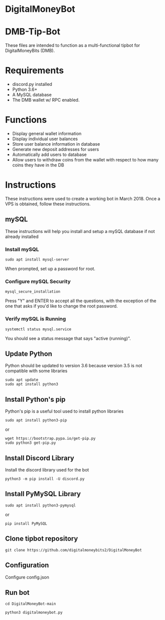 # DigitalMoneyBot
# DMB-Tip-Bot


These files are intended to function as a multi-functional tipbot for DigitalMoneyBits (DMB).

# Requirements
* discord.py installed
* Python 3.6+
* A MySQL database
* The DMB wallet w/ RPC enabled.

# Functions
* Display general wallet information
* Display individual user balances
* Store user balance information in database
* Generate new deposit addresses for users
* Automatically add users to database
* Allow users to withdraw coins from the wallet with respect to how many coins they have in the DB

# Instructions
These instructions were used to create a working bot in March 2018.
Once a VPS is obtained, follow these instructions.
## mySQL
These instructions will help you install and setup a mySQL database if not already installed
### Install mySQL
```
sudo apt install mysql-server
```
When prompted, set up a password for root.
### Configure mySQL Security
```
mysql_secure_installation
```
Press "Y" and ENTER to accept all the questions, with the exception of the one that asks if you'd like to change the root password.
### Verify mySQL is Running
```
systemctl status mysql.service
```
You should see a status message that says "active (running)".
## Update Python
Python should be updated to version 3.6 because version 3.5 is not compatible with some libraries
```
sudo apt update
sudo apt install python3
```
## Install Python's pip
Python's pip is a useful tool used to install python libraries
```
sudo apt install python3-pip
```
or
```
wget https://bootstrap.pypa.io/get-pip.py
sudo python3 get-pip.py
```

## Install Discord Library
Install the discord library used for the bot
```
python3 -m pip install -U discord.py
```

## Install PyMySQL Library
```
sudo apt install python3-pymysql
```
or
```
pip install PyMySQL
```

## Clone tipbot repository
```
git clone https://github.com/digitalmoneybits2/DigitalMoneyBot
```

## Configuration

Configure config.json

## Run bot
```
cd DigitalMoneyBot-main

python3 digitalmoneybot.py
```
